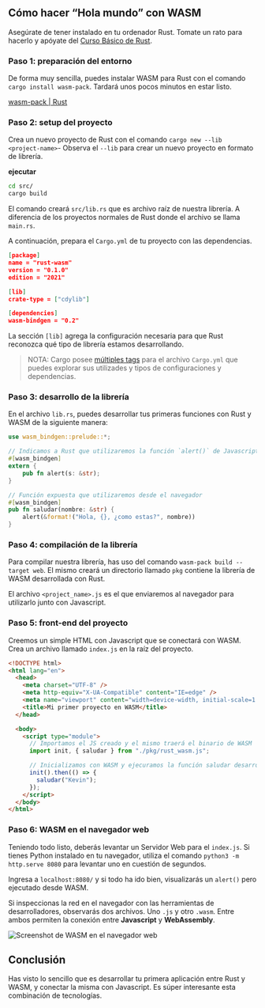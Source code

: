 ## Cómo hacer “Hola mundo” con WASM

Asegúrate de tener instalado en tu ordenador Rust. Tomate un rato para hacerlo y apóyate del [Curso Básico de Rust](https://platzi.com/cursos/rust-basico/).

### Paso 1: preparación del entorno

De forma muy sencilla, puedes instalar WASM para Rust con el comando `cargo install wasm-pack`. Tardará unos pocos minutos en estar listo.

[wasm-pack | Rust](https://rustwasm.github.io/wasm-pack/installer/#)

### Paso 2: setup del proyecto

Crea un nuevo proyecto de Rust con el comando `cargo new --lib <project-name>`- Observa el `--lib` para crear un nuevo proyecto en formato de librería.

**ejecutar**

```sh
cd src/
cargo build
```

El comando creará `src/lib.rs` que es archivo raíz de nuestra librería. A diferencia de los proyectos normales de Rust donde el archivo se llama `main.rs`.

A continuación, prepara el `Cargo.yml` de tu proyecto con las dependencias.

```json
[package]
name = "rust-wasm"
version = "0.1.0"
edition = "2021"

[lib]
crate-type = ["cdylib"]

[dependencies]
wasm-bindgen = "0.2"
```

La sección `[lib]` agrega la configuración necesaria para que Rust reconozca qué tipo de librería estamos desarrollando.

> NOTA: Cargo posee [múltiples tags](https://doc.rust-lang.org/cargo/reference/cargo-targets.html) para el archivo `Cargo.yml` que puedes explorar sus utilizades y tipos de configuraciones y dependencias.

### Paso 3: desarrollo de la librería

En el archivo `lib.rs`, puedes desarrollar tus primeras funciones con Rust y WASM de la siguiente manera:

```rust
use wasm_bindgen::prelude::*;

// Indicamos a Rust que utilizaremos la función `alert()` de Javascript.
#[wasm_bindgen]
extern {
    pub fn alert(s: &str);
}

// Función expuesta que utilizaremos desde el navegador
#[wasm_bindgen]
pub fn saludar(nombre: &str) {
    alert(&format!("Hola, {}, ¿como estas?", nombre))
}
```

### Paso 4: compilación de la librería

Para compilar nuestra librería, has uso del comando `wasm-pack build --target web`. El mismo creará un directorio llamado `pkg` contiene la librería de WASM desarrollada con Rust.

El archivo `<project_name>.js` es el que enviaremos al navegador para utilizarlo junto con Javascript.

### Paso 5: front-end del proyecto

Creemos un simple HTML con Javascript que se conectará con WASM. Crea un archivo llamado `index.js` en la raíz del proyecto.

```html
<!DOCTYPE html>
<html lang="en">
  <head>
    <meta charset="UTF-8" />
    <meta http-equiv="X-UA-Compatible" content="IE=edge" />
    <meta name="viewport" content="width=device-width, initial-scale=1.0" />
    <title>Mi primer proyecto en WASM</title>
  </head>

  <body>
    <script type="module">
      // Importamos el JS creado y el mismo traerá el binario de WASM
      import init, { saludar } from "./pkg/rust_wasm.js";

      // Inicializamos con WASM y ejecuramos la función saludar desarrollada en Rust
      init().then(() => {
        saludar("Kevin");
      });
    </script>
  </body>
</html>
```

### Paso 6: WASM en el navegador web

Teniendo todo listo, deberás levantar un Servidor Web para el `index.js`. Si tienes Python instalado en tu navegador, utiliza el comando `python3 -m http.serve 8080` para levantar uno en cuestión de segundos.

Ingresa a `localhost:8080/` y si todo ha ido bien, visualizarás un `alert()` pero ejecutado desde WASM.

Si inspeccionas la red en el navegador con las herramientas de desarrolladores, observarás dos archivos. Uno `.js` y otro `.wasm`. Entre ambos permiten la conexión entre **Javascript** y **WebAssembly**.

![Screenshot de WASM en el navegador web](https://cdn.document360.io/da52b302-22aa-4a71-9908-ba18e68ffee7/Images/Documentation/Screenshot%20from%202022-08-02%2014-30-26.png)

## Conclusión

Has visto lo sencillo que es desarrollar tu primera aplicación entre Rust y WASM, y conectar la misma con Javascript. Es súper interesante esta combinación de tecnologías.
